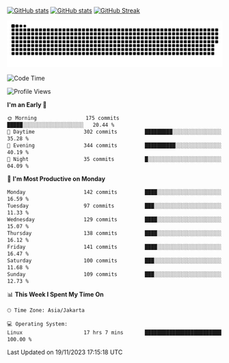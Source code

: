 [![GitHub stats](https://github-readme-stats.vercel.app/api?username=aurelioklv&card_width=500&show_icons=true&rank_icon=github&theme=solarized-dark#gh-dark-mode-only)](https://github.com/anuraghazra/github-readme-stats#gh-dark-mode-only)
[![GitHub stats](https://github-readme-stats.vercel.app/api?username=aurelioklv&card_width=500&show_icons=true&rank_icon=github&theme=buefy#gh-light-mode-only)](https://github.com/anuraghazra/github-readme-stats#gh-light-mode-only)
[![GitHub Streak](https://streak-stats.demolab.com/?user=aurelioklv&card_width=336&theme=solarized-dark)](https://git.io/streak-stats)

<picture>
  <source media="(prefers-color-scheme: dark)" srcset="https://raw.githubusercontent.com/aurelioklv/aurelioklv/snake-output/github-contribution-grid-snake-dark.svg">
  <source media="(prefers-color-scheme: light)" srcset="https://raw.githubusercontent.com/aurelioklv/aurelioklv/snake-output/github-contribution-grid-snake.svg">
  <img alt="github contribution grid snake animation" src="https://raw.githubusercontent.com/aurelioklv/aurelioklv/snake-output/github-contribution-grid-snake.svg">
</picture>

<!--START_SECTION:waka-->
![Code Time](http://img.shields.io/badge/Code%20Time-261%20hrs%2028%20mins-blue)

![Profile Views](http://img.shields.io/badge/Profile%20Views-3-blue)

**I'm an Early 🐤** 

```text
🌞 Morning                175 commits         █████░░░░░░░░░░░░░░░░░░░░   20.44 % 
🌆 Daytime                302 commits         █████████░░░░░░░░░░░░░░░░   35.28 % 
🌃 Evening                344 commits         ██████████░░░░░░░░░░░░░░░   40.19 % 
🌙 Night                  35 commits          █░░░░░░░░░░░░░░░░░░░░░░░░   04.09 % 
```
📅 **I'm Most Productive on Monday** 

```text
Monday                   142 commits         ████░░░░░░░░░░░░░░░░░░░░░   16.59 % 
Tuesday                  97 commits          ███░░░░░░░░░░░░░░░░░░░░░░   11.33 % 
Wednesday                129 commits         ████░░░░░░░░░░░░░░░░░░░░░   15.07 % 
Thursday                 138 commits         ████░░░░░░░░░░░░░░░░░░░░░   16.12 % 
Friday                   141 commits         ████░░░░░░░░░░░░░░░░░░░░░   16.47 % 
Saturday                 100 commits         ███░░░░░░░░░░░░░░░░░░░░░░   11.68 % 
Sunday                   109 commits         ███░░░░░░░░░░░░░░░░░░░░░░   12.73 % 
```


📊 **This Week I Spent My Time On** 

```text
🕑︎ Time Zone: Asia/Jakarta

💻 Operating System: 
Linux                    17 hrs 7 mins       █████████████████████████   100.00 % 
```


 Last Updated on 19/11/2023 17:15:18 UTC
<!--END_SECTION:waka-->
